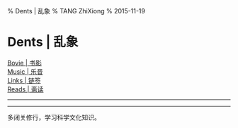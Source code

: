% Dents | 乱象
% TANG ZhiXiong
% 2015-11-19

Dents | 乱象
============

<!--
<div class="posts">
#. [Bovie | 书影](douban.html)
#. [Music | 乐音](xiami.html)
#. [Links | 链签](links.html)
#. [Reads | 斋读](reads.html)
</div>-->

<div id="buckets">
<div><a href="douban.html">Bovie | 书影</a></div>
<div><a href="xiami.html">Music | 乐音</a></div>
<div><a href="links.html">Links | 链签</a></div>
<div><a href="reads.html">Reads | 斋读</a></div></div><hr/>

---

多闭关修行，学习科学文化知识。
